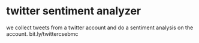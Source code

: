 # twitter sentiment analyzer
we collect tweets from a twitter account and do a sentiment analysis on the account.
bit.ly/twittercsebmc
